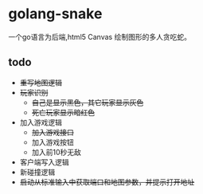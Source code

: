 golang-snake
============

一个go语言为后端,html5 Canvas 绘制图形的多人贪吃蛇。


todo
----
*   ~~重写地图逻辑~~
*   ~~玩家识别~~
    *   ~~自己是显示黑色，其它玩家显示灰色~~
    *   ~~死亡玩家显示暗红色~~
*   加入游戏逻辑
    *   ~~加入游戏接口~~
    *   加入游戏按钮
    *   加入前10秒无敌
*   客户端写入逻辑
*   新碰撞逻辑
*   ~~启动从标准输入中获取端口和地图参数，并提示打开地址~~